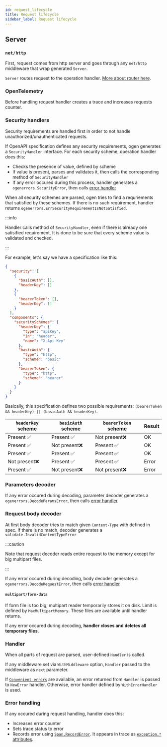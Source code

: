 ```yaml
---
id: request_lifecycle
title: Request lifecycle
sidebar_label: Request lifecycle
---
```


## Server

### `net/http`

First, request comes from http server and goes through any `net/http` middleware that wrap generated `Server`.

`Server` routes request to the operation handler. [More about router here](concepts/static_router.mdx).

### OpenTelemetry

Before handling request handler creates a trace and increases requests counter.

### Security handlers

Security requirements are handled first in order to not handle unauthorized/unauthenticated requests.

If OpenAPI specification defines any security requirements, ogen generates a `SecurityHandler` interface.
For each security scheme, operation handler does this:

- Checks the presence of value, defined by scheme
- If value is present, parses and validates it, then calls the corresponding method of `SecurityHandler`
- If any error occured during this process, handler generates a `ogenerrors.SecurityError`, then calls [error handler](#error-handling)

When all security schemes are parsed, ogen tries to find a requriements that satisfied by these schemes.
If there is no such requirement, handler returns `ogenerrors.ErrSecurityRequirementIsNotSatisfied`.

:::info

Handler calls method of `SecurityHandler`, even if there is already one satisified requirement.
It is done to be sure that every scheme value is validated and checked.

:::

For example, let's say we have a specification like this:

```json
{
  "security": [
    {
      "basicAuth": [],
      "headerKey": []
    },
    {
      "bearerToken": [],
      "headerKey": []
    }
  ],
  "components": {
    "securitySchemes": {
      "headerKey": {
        "type": "apiKey",
        "in": "header",
        "name": "X-Api-Key"
      },
      "basicAuth": {
        "type": "http",
        "scheme": "basic"
      },
      "bearerToken": {
        "type": "http",
        "scheme": "bearer"
      }
    }
  }
}
```

Basically, this specification defines two possible requirements: `(bearerToken && headerKey) || (basicAuth && headerKey)`.

| `headerKey` scheme | `basicAuth` scheme | `bearerToken` scheme | Result |
| ------------------ | ------------------ | -------------------- | ------ |
| Present ✅         | Present ✅         | Not present❌        | OK     |
| Present ✅         | Not present❌      | Present ✅           | OK     |
| Present ✅         | Present ✅         | Present ✅           | OK     |
| Not present❌      | Present ✅         | Present ✅           | Error  |
| Present ✅         | Not present❌      | Not present❌        | Error  |

### Parameters decoder

If any error occured during decoding, parameter decoder generates a `ogenerrors.DecodeParamsError`, then calls [error handler](#error-handling)

### Request body decoder

At first body decoder tries to match given `Content-Type` with defined in spec.
If there is no match, decoder generates a `validate.InvalidContentTypeError`

:::caution

Note that request decoder reads entire request to the memory except for big multipart files.

:::

If any error occured during decoding, body decoder generates a `ogenerrors.DecodeRequestError`, then calls [error handler](#error-handling)

#### `multipart/form-data`

If form file is too big, multipart reader temporarily stores it on disk. Limit is defined by `MaxMultipartMemory`.
These files are available until handler returns.

If any error occured during decoding, **handler closes and deletes all temporary files**.

### Handler

When all parts of request are parsed, user-defined `Handler` is called.

If any middleware set via `WithMiddleware` option, `Handler` passed to the middleware as `next` parameter.

If [`Convenient errors`](concepts/convenient_errors.md) are available, an error returned from `Handler` is passed to `NewError` handler.
Otherwise, error handler defined by `WithErrorHandler` is used.

### Error handling

If any occured during request handling, handler does this:

- Increases error counter
- Sets trace status to error
- Records error using [`Span.RecordError`](https://pkg.go.dev/go.opentelemetry.io/otel/trace#Span.RecordError). It appears in trace as [`exception.*` attributes](https://opentelemetry.io/docs/reference/specification/trace/semantic_conventions/exceptions/).
